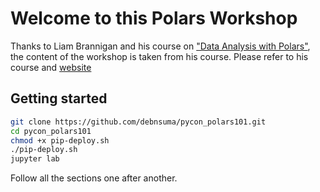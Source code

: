 # Welcome to this Polars Workshop

Thanks to Liam Brannigan and his course on ["Data Analysis with Polars"](https://www.udemy.com/course/data-analysis-with-polars/), the content of the workshop is taken from his course. Please refer to his course and [website](https://braaannigan.github.io/)  

## Getting started

```bash
git clone https://github.com/debnsuma/pycon_polars101.git
cd pycon_polars101
chmod +x pip-deploy.sh
./pip-deploy.sh
jupyter lab
```

Follow all the sections one after another. 
